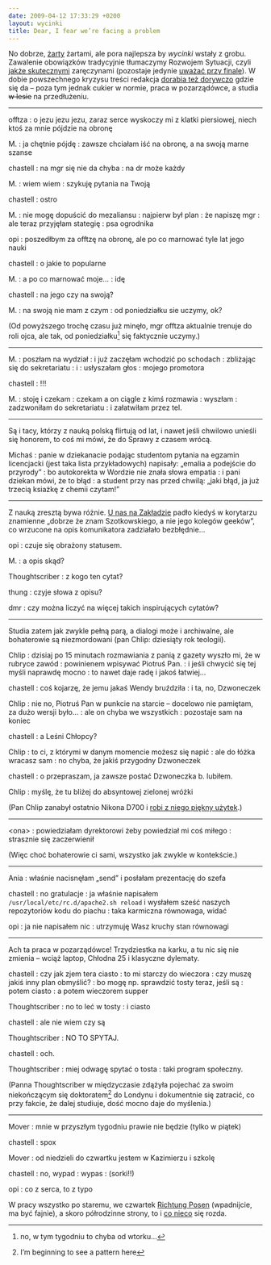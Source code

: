 ```yaml
---
date: 2009-04-12 17:33:29 +0200
layout: wycinki
title: Dear, I fear we’re facing a problem
---
```


No dobrze, [żarty](/aaargh 'prima aprilis') żartami, ale pora najlepsza by <cite>wycinki</cite> wstały z grobu. Zawalenie obowiązków tradycyjnie tłumaczymy Rozwojem Sytuacji, czyli [jakże skutecznymi](/o-o 'gdzieś w słonecznej Kalifornii') zaręczynami (pozostaje jedynie [uważać przy finale](http://www.youtube.com/watch?v=mqKWay-_3bk 'simply the best (man)')). W dobie powszechnego kryzysu treści redakcja [dorabia też dorywczo](http://shot.blip.pl/ 'gościnne występy w butiku 2.0') gdzie się da – poza tym jednak cukier w normie, praca w pozarządówce, a studia <del>w lesie</del> na przedłużeniu.

---

offtza
: o jezu jezu jezu, zaraz serce wyskoczy mi z klatki piersiowej, niech ktoś za mnie pójdzie na obronę

M.
: ja chętnie pójdę
: zawsze chciałam iść na obronę, a na swoją marne szanse

chastell
: na mgr się nie da chyba
: na dr może każdy

M.
: wiem wiem
: szykuję pytania na Twoją

chastell
: ostro

M.
: nie mogę dopuścić do mezaliansu
: najpierw był plan
: że napiszę mgr
: ale teraz przyjęłam stategię
: psa ogrodnika

opi
: poszedłbym za offtzę na obronę, ale po co marnować tyle lat jego nauki

chastell
: o jakie to popularne

M.
: a po co marnować moje…
: idę

chastell
: na jego czy na swoją?

M.
: na swoją nie mam z czym
: od poniedziałku sie uczymy, ok?

(Od powyższego trochę czasu już minęło, mgr offtza aktualnie trenuje do roli ojca, ale tak, od poniedziałku[^1] się faktycznie uczymy.)

---

M.
: poszłam na wydział
: i już zaczęłam wchodzić po schodach
: zbliżając się do sekretariatu
: i
: usłyszałam głos
: mojego promotora

chastell
: !!!

M.
: stoję i czekam
: czekam a on ciągle z kimś rozmawia
: wyszłam
: zadzwoniłam do sekretariatu
: i załatwiłam przez tel.

---

Są i tacy, którzy z nauką polską flirtują od lat, i nawet jeśli chwilowo unieśli się honorem, to coś mi mówi, że do Sprawy z czasem wrócą.

Michaś
: panie w dziekanacie podając studentom pytania na egzamin licencjacki (jest taka lista przykładowych) napisały: „emalia a podejście do przyrody”
: bo autokorekta w Wordzie nie znała słowa empatia
: i pani dziekan mówi, że to błąd
: a student przy nas przed chwilą: „jaki błąd, ja już trzecią ksiażkę z chemii czytam!”

---

Z nauką zresztą bywa różnie. [U nas na Zakładzie](http://www.zpt.tele.pw.edu.pl/ 'wiem, wiem, 1990s called and want their website back') padło kiedyś w korytarzu znamienne „dobrze że znam Szotkowskiego, a nie jego kolegów geeków”, co wrzucone na opis komunikatora zadziałało bezbłędnie…

opi
: czuje się obrażony statusem.

M.
: a opis skąd?

Thoughtscriber
: z kogo ten cytat?

thung
: czyje słowa z opisu?

dmr
: czy można liczyć na więcej takich inspirujących cytatów?

---

Studia zatem jak zwykle pełną parą, a dialogi może i archiwalne, ale bohaterowie są niezmordowani (pan Chlip: dziesiąty rok teologii).

Chlip
: dzisiaj po 15 minutach rozmawiania z panią z gazety wyszło mi, że w rubryce zawód
: powinienem wpisywać Piotruś Pan.
: i jeśli chwycić się tej myśli naprawdę mocno
: to nawet daje radę i jakoś łatwiej…

chastell
: coś kojarzę, że jemu jakaś Wendy bruździła
: i ta, no, Dzwoneczek

Chlip
: nie no, Piotruś Pan w punkcie na starcie – docelowo nie pamiętam, za dużo wersji było…
: ale on chyba we wszystkich
: pozostaje sam na koniec

chastell
: a Leśni Chłopcy?

Chlip
: to ci, z którymi w danym momencie możesz się napić
: ale do łóżka wracasz sam
: no chyba, że jakiś przygodny Dzwoneczek

chastell
: o przepraszam, ja zawsze postać Dzwoneczka b. lubiłem.

Chlip
: myślę, że tu bliżej do absyntowej zielonej wróżki

(Pan Chlip zanabył ostatnio Nikona D700 i [robi z niego piękny użytek](http://www.flickr.com/photos/chlip 'chlipckr').)

---

&lt;ona&gt;
: powiedziałam dyrektorowi żeby powiedział mi coś miłego
: strasznie się zaczerwienił

(Więc choć bohaterowie ci sami, wszystko jak zwykle w kontekście.)

---

Ania
: właśnie nacisnęłam „send” i posłałam prezentację do szefa

chastell
: no gratulacje
: ja właśnie napisałem `/usr/local/etc/rc.d/apache2.sh reload` i wysłałem sześć naszych repozytoriów kodu do piachu
: taka karmiczna równowaga, widać

opi
: ja nie napisałem nic
: utrzymuję Wasz kruchy stan równowagi

---

Ach ta praca w pozarządówce! Trzydziestka na karku, a tu nic się nie zmienia – wciąż laptop, Chłodna 25 i klasyczne dylematy.

chastell
: czy jak zjem tera ciasto
: to mi starczy do wieczora
: czy muszę jakiś inny plan obmyślić?
: bo mogę np. sprawdzić tosty teraz, jeśli są
: potem ciasto
: a potem wieczorem supper

Thoughtscriber
: no to leć w tosty
: i ciasto

chastell
: ale nie wiem czy są

Thoughtscriber
: NO TO SPYTAJ.

chastell
: och.

Thoughtscriber
: miej odwagę spytać o tosta
: taki program społeczny.

(Panna Thoughtscriber w międzyczasie zdążyła pojechać za swoim niekończącym się doktoratem[^2] do Londynu i dokumentnie się zatracić, co przy fakcie, że dalej studiuje, dość mocno daje do myślenia.)

---

Mover
: mnie w przyszłym tygodniu prawie nie będzie (tylko w piątek)

chastell
: spox

Mover
: od niedzieli do czwartku jestem w Kazimierzu i szkolę

chastell
: no, wypad
: wypas
: (sorki!!)

opi
: co z serca, to z typo

W pracy wszystko po staremu, we czwartek [Richtung Posen](http://bridgecamp.pl/ 'Stary Browar, nowe znajomości') (wpadnijcie, ma być fajnie), a skoro półrodzinne strony, to i [co nieco](wycinki/wedding.jpg 'zapraszamy, bardzo!') się rozda.

[^1]: no, w tym tygodniu to chyba od wtorku…
[^2]: I’m beginning to see a pattern here
